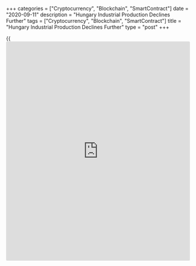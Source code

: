 +++
categories = ["Cryptocurrency", "Blockchain", "SmartContract"]
date = "2020-09-11"
description = "Hungary Industrial Production Declines Further"
tags = ["Cryptocurrency", "Blockchain", "SmartContract"]
title = "Hungary Industrial Production Declines Further"
type = "post"
+++

{{<iframe id="large-banner" src="https://www.bounty.group/#slide=6.0" width="100%" height="600" scrolling="no" style="border: 0px solid rgb(216, 221, 230); border-radius: 3px;">}}

Hungary's industrial production decreased for a fifth straight month, as
the [economy][1] attempts to recover from the disruption caused by the
coronavirus pandemic, latest data from the Hungarian Central Statistical
Office showed on Friday.

Industrial production fell an unadjusted 8.1 percent year-on-year
following a 7.8 percent drop in June. The flash estimate was confirmed.  
  
The degree of fall was 28.8 percentage point lesser than the nadir of
April, the statistical office said. Output had plunged 36.9 percent in
April.

On a working-day adjusted basis, production dropped 7.7 percent from a
year ago following a 12.2 percent fall in the previous month.  
  
The effects of the altered economic processes caused by the
[coronavirus][2] epidemic were still perceptible in this period, the
statistical office said.  
  
Compared to the previous month, industrial production grew a seasonally
and working-day adjusted 7.2 percent and was 46 percent higher from
April, when it fell 30.6 percent. In June, output jumped 16.2 percent.
Production grew for a third month in a row.

Industrial exports decreased 6.9 percent year-on-year, led by a slump in
demand for transport equipment. Domestic sales shrunk 8.3 percent.

For comments and feedback [contact](https://www.playgroundfx.com/contact/): editorial@rtt[news](https://www.letsplayfx.com/blog/forex-news-website/).com

[Economic News][1]

 **What parts of the world are seeing the best (and worst) economic
performances lately? Click[here][3] to check out our [Econ Scorecard][3]
and find out! See up-to-the-moment [ranking](https://www.playgroundfx.com/blog/crypto-exchange-ranking/)s for the best and worst
performers in [GDP][4], [unemployment rate][5], [inflation][6] and much
more.**

   1. www.rtt[news](https://www.letsplayfx.com/blog/forex-news-website/).com/Content/EconomicNews.aspx
   2. www.rtt[news](https://www.letsplayfx.com/blog/forex-news-website/).com/list/coronavirus.aspx
   3. www.rtt[news](https://www.letsplayfx.com/blog/forex-news-website/).com/economic-scorecard/world-rank/unemployment-rate/highest-performance.aspx
   4. www.rtt[news](https://www.letsplayfx.com/blog/forex-news-website/).com/economic-scorecard/world-rank/GDP/highest-performance.aspx
   5. www.rtt[news](https://www.letsplayfx.com/blog/forex-news-website/).com/economic-scorecard/world-rank/unemployment-rate/lowest-performance.aspx
   6. www.rtt[news](https://www.letsplayfx.com/blog/forex-news-website/).com/economic-scorecard/world-rank/CPI/highest-performance.aspx